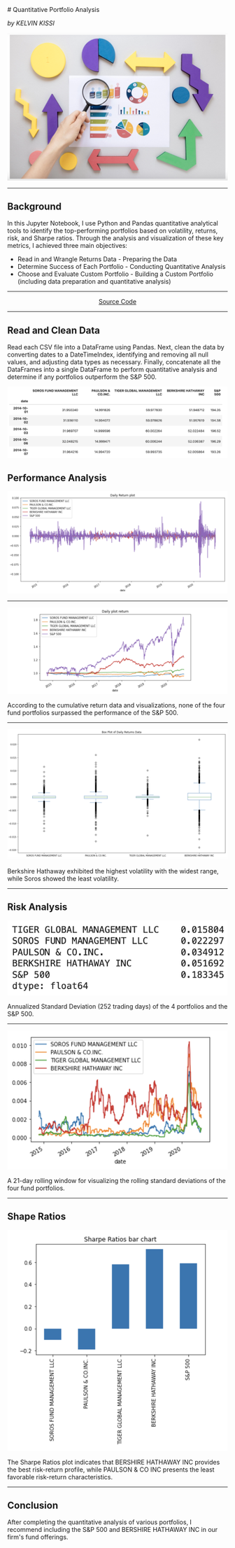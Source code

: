 <meta name="msvalidate.01" content="22E26E71FA9EEE3C8FCBA57297784F5B" />
# Quantitative Portfolio Analysis 

*by KELVIN KISSI*

![Display](Resources/Portfolio.jpg)

---

## Background

In this Jupyter Notebook, I use Python and Pandas quantitative analytical tools to identify the top-performing portfolios based on volatility, returns, risk, and Sharpe ratios. Through the analysis and visualization of these key metrics, I achieved three main objectives:

* Read in and Wrangle Returns Data - Preparing the Data
* Determine Success of Each Portfolio - Conducting Quantitative Analysis
* Choose and Evaluate Custom Portfolio - Building a Custom Portfolio (including data preparation and quantitative analysis)
   
---

<div align="center">
   
   [Source Code](https://github.com/kelvinkissi/Quantitative-Analysis-With-Pandas/blob/master/risk_return_analysis.ipynb)
   
</div>

---

## Read and Clean Data

Read each CSV file into a DataFrame using Pandas. Next, clean the data by converting dates to a DateTimeIndex, identifying and removing all null values, and adjusting data types as necessary. Finally, concatenate all the DataFrames into a single DataFrame to perform quantitative analysis and determine if any portfolios outperform the S&P 500.

![Display](Resources/Dataframe.jpg)

## Performance Analysis

![Display](Resources/Performance.jpg)

---

![Display](Resources/Cumplot.jpg)

According to the cumulative return data and visualizations, none of the four fund portfolios surpassed the performance of the S&P 500.

---

![Display](Resources/Boxplot.jpg)

Berkshire Hathaway exhibited the highest volatility with the widest range, while Soros showed the least volatility.

---

## Risk Analysis 

![Display](Resources/Standardd.jpg)

Annualized Standard Deviation (252 trading days) of the 4 portfolios and the S&P 500.

---

![Display](Resources/21rollingday.jpg)

A 21-day rolling window for visualizing the rolling standard deviations of the four fund portfolios.

---

## Shape Ratios

![Display](Resources/sharperatios.jpg)

The Sharpe Ratios plot indicates that BERSHIRE HATHAWAY INC provides the best risk-return profile, while PAULSON & CO INC presents the least favorable risk-return characteristics.

---

## Conclusion

After completing the quantitative analysis of various portfolios, I recommend including the S&P 500 and BERSHIRE HATHAWAY INC in our firm's fund offerings.

 


